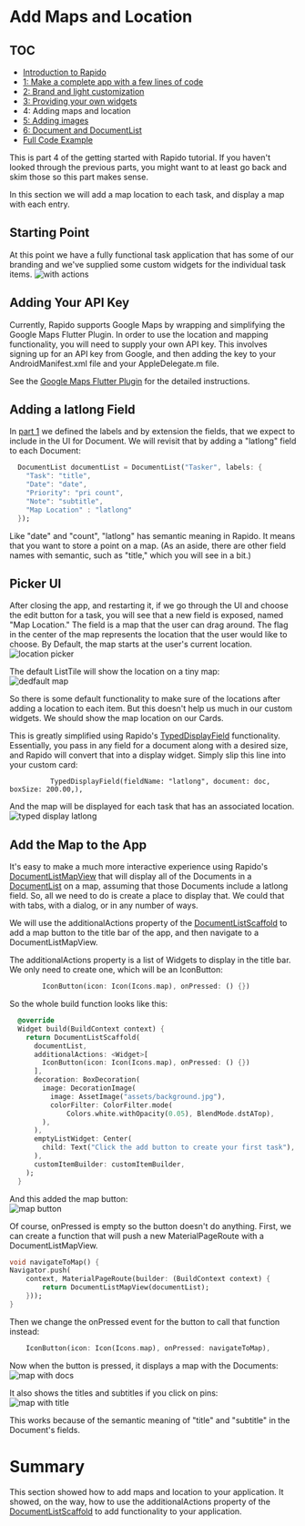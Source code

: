 # Add Maps and Location
## TOC
 * [Introduction to Rapido](./introduction.md)
 * [1: Make a complete app with a few lines of code](./flutter_app_in_few_lines.md)
 * [2: Brand and light customization](./customize_flutter_app.md)
 * [3: Providing your own widgets](./custom_flutter_widgets.md)
 * 4: Adding maps and location
 * [5: Adding images](./flutter_images.md)
 * [6: Document and DocumentList](./rapido_documents.md)
 * [Full Code Example](./main.md)

This is part 4 of the getting started with Rapido tutorial. If you haven't looked through the previous parts, you might want to at least go back and skim those so this part makes sense.

In this section we will add a map location to each task, and display a map with each entry.

## Starting Point
At this point we have a fully functional task application that has some of our branding and we've supplied some custom widgets for the individual task items. 
![with actions](../assets/custom-builder-5.png)

## Adding Your API Key
Currently, Rapido supports Google Maps by wrapping and simplifying the Google Maps Flutter Plugin. In order to use the location and mapping functionality, you will need to supply your own API key. This involves signing up for an API key from Google, and then adding the key to your AndroidManifest.xml file and your AppleDelegate.m file.

See the [Google Maps Flutter Plugin](https://pub.dartlang.org/packages/google_maps_flutter#-readme-tab-) for the detailed instructions. 

## Adding a latlong Field
In [part 1](flutter_app_in_few_lines.md) we defined the labels and by extension the fields, that we expect to include in the UI for Document. We will revisit that by adding a "latlong" field to each Document:
```dart
  DocumentList documentList = DocumentList("Tasker", labels: {
    "Task": "title",
    "Date": "date",
    "Priority": "pri count",
    "Note": "subtitle",
    "Map Location" : "latlong"
  });
```
Like "date" and "count", "latlong" has semantic meaning in Rapido. It means that you want to store a point on a map. (As an aside, there are other field names with semantic, such as "title," which you will see in a bit.)

## Picker UI
After closing the app, and restarting it, if we go through the UI and choose the edit button for a task, you will see that a new field is exposed, named "Map Location." The field is a map that the user can drag around. The flag in the center of the map represents the location that the user would like to choose. By Default, the map starts at the user's current location.
![location picker](../assets/location-picker.png)

The default ListTile will show the location on a tiny map:  
![dedfault map](../assets/list-tile-maps.png)

So there is some default functionality to make sure of the locations after adding a location to each item. But this doesn't help us much in our custom widgets. We should show the map location on our Cards.

This is greatly simplified using Rapido's [TypedDisplayField](https://pub.dartlang.org/documentation/rapido/latest/rapido/TypedDisplayField-html) functionality. Essentially, you pass in any field for a document along with a desired size, and Rapido will convert that into a display widget. Simply slip this line into your custom card:
```
          TypedDisplayField(fieldName: "latlong", document: doc, boxSize: 200.00,),
```
And the map will be displayed for each task that has an associated location.
![typed display latlong](../assets/typed-display-latlong.png)

## Add the Map to the App
It's easy to make a much more interactive experience using Rapido's [DocumentListMapView](https://pub.dartlang.org/documentation/rapido/latest/rapido/DocumentListMapView-class.html) that will display all of the Documents in a [DocumentList](https://pub.dartlang.org/documentation/rapido/latest/rapido/DocumentList-class.html) on a map, assuming that those Documents include a latlong field. So, all we need to do is create a place to display that. We could that with tabs, with a dialog, or in any number of ways. 

We will use the additionalActions property of the [DocumentListScaffold](https://pub.dartlang.org/documentation/rapido/latest/rapido/DocumentListScaffold-class.html) to add a map button to the title bar of the app, and then navigate to a DocumentListMapView.

The additionalActions property is a list of Widgets to display in the title bar. We only need to create one, which will be an IconButton:  
```dart
        IconButton(icon: Icon(Icons.map), onPressed: () {})
```
So the whole build function looks like this:  
```dart
  @override
  Widget build(BuildContext context) {
    return DocumentListScaffold(
      documentList,
      additionalActions: <Widget>[
        IconButton(icon: Icon(Icons.map), onPressed: () {})
      ],
      decoration: BoxDecoration(
        image: DecorationImage(
          image: AssetImage("assets/background.jpg"),
          colorFilter: ColorFilter.mode(
              Colors.white.withOpacity(0.05), BlendMode.dstATop),
        ),
      ),
      emptyListWidget: Center(
        child: Text("Click the add button to create your first task"),
      ),
      customItemBuilder: customItemBuilder,
    );
  }
```
And this added the map button:  
![map button](../assets/map-button.png)

Of course, onPressed is empty so the button doesn't do anything. First, we can create a function that will push a new MaterialPageRoute with a DocumentListMapView.
```dart
void navigateToMap() {
Navigator.push(
    context, MaterialPageRoute(builder: (BuildContext context) {
        return DocumentListMapView(documentList);
    }));
}
```
Then we change the onPressed event for the button to call that function instead:
```dart
    IconButton(icon: Icon(Icons.map), onPressed: navigateToMap),
```
Now when the button is pressed, it displays a map with the Documents:  
![map with docs](../assets/map-with-docs.png)

It also shows the titles and subtitles if you click on pins:  
![map with title](../assets/map-with-title.png)

This works because of the semantic meaning of "title" and "subtitle" in the Document's fields.

# Summary
This section showed how to add maps and location to your application. It showed, on the way, how to use the additionalActions property of the [DocumentListScaffold](https://pub.dartlang.org/documentation/rapido/latest/rapido/DocumentListScaffold-class.html) to add functionality to your application.


